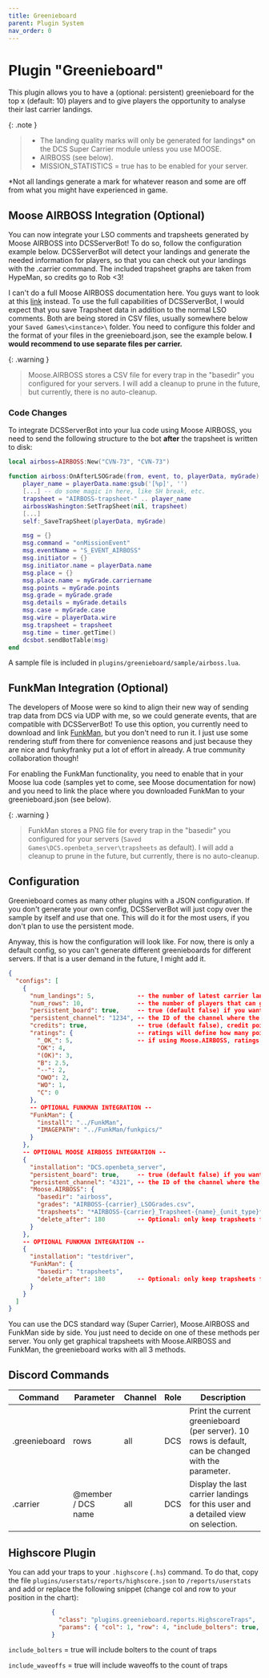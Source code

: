```yaml
---
title: Greenieboard
parent: Plugin System
nav_order: 0
---
```


# Plugin "Greenieboard"

This plugin allows you to have a (optional: persistent) greenieboard for the top x (default: 10) players and to give 
players the opportunity to analyse their last carrier landings.

{: .note }
> - The landing quality marks will only be generated for landings\* on the DCS Super Carrier module unless you use MOOSE.
> - AIRBOSS (see below).
> - MISSION_STATISTICS = true has to be enabled for your server.

*Not all landings generate a mark for whatever reason and some are off from what you might have experienced in game.

## Moose AIRBOSS Integration (Optional)

You can now integrate your LSO comments and trapsheets generated by Moose AIRBOSS into DCSServerBot!
To do so, follow the configuration example below. DCSServerBot will detect your landings and generate the needed 
information for players, so that you can check out your landings with the .carrier command.
The included trapsheet graphs are taken from HypeMan, so credits go to Rob <3!

I can't do a full Moose AIRBOSS documentation here. You guys want to look at this [link] instead. To use the
full capabilities of DCSServerBot, I would expect that you save Trapsheet data in addition to the normal LSO comments.
Both are being stored in CSV files, usually somewhere below your `Saved Games\<instance>\` folder. You need to configure
this folder and the format of your files in the greenieboard.json, see the example below.
**I would recommend to use separate files per carrier.**

{: .warning }
> Moose.AIRBOSS stores a CSV file for every trap in the "basedir" you configured for your servers.
> I will add a cleanup to prune in the future, but currently, there is no auto-cleanup.

### Code Changes

To integrate DCSServerBot into your lua code using Moose AIRBOSS, you need to send the following structure to the bot
**after** the trapsheet is written to disk:

```lua
local airboss=AIRBOSS:New("CVN-73", "CVN-73")

function airboss:OnAfterLSOGrade(from, event, to, playerData, myGrade)
    player_name = playerData.name:gsub('[%p]', '')
    [...] -- do some magic in here, like SH break, etc.
    trapsheet = "AIRBOSS-trapsheet-" .. player_name
    airbossWashington:SetTrapSheet(nil, trapsheet)
    [...]
    self:_SaveTrapSheet(playerData, myGrade)

    msg = {}
    msg.command = "onMissionEvent"
    msg.eventName = "S_EVENT_AIRBOSS"
    msg.initiator = {}
    msg.initiator.name = playerData.name
    msg.place = {}
    msg.place.name = myGrade.carriername
    msg.points = myGrade.points
    msg.grade = myGrade.grade
    msg.details = myGrade.details
    msg.case = myGrade.case
    msg.wire = playerData.wire
    msg.trapsheet = trapsheet
    msg.time = timer.getTime()
    dcsbot.sendBotTable(msg)
end 
```

A sample file is included in `plugins/greenieboard/sample/airboss.lua`.

## FunkMan Integration (Optional)

The developers of Moose were so kind to align their new way of sending trap data from DCS via UDP with me, so we could
generate events, that are compatible with DCSServerBot! To use this option, you currently need to download and link 
[FunkMan], but you don't need to run it. I just use some rendering stuff from there for convenience reasons and just
because they are nice and funkyfranky put a lot of effort in already. A true community collaboration though!

For enabling the FunkMan functionality, you need to enable that in your Moose lua code (samples yet to come, see Moose
documentation for now) and you need to link the place where you downloaded FunkMan to your greenieboard.json (see below).

{: .warning }
> FunkMan stores a PNG file for every trap in the "basedir" you configured for your servers
> (`Saved Games\DCS.openbeta_server\trapsheets` as default). I will add a cleanup to prune in the future, but currently,
> there is no auto-cleanup.

## Configuration

Greenieboard comes as many other plugins with a JSON configuration. If you don't generate your own config, DCSServerBot
will just copy over the sample by itself and use that one. This will do it for the most users, if you don't plan to
use the persistent mode.

Anyway, this is how the configuration will look like. For now, there is only a default config, so you can't generate
different greenieboards for different servers. If that is a user demand in the future, I might add it.

```json
{
  "configs": [
    {
      "num_landings": 5,            -- the number of latest carrier landings you get, if you use the .carrier command
      "num_rows": 10,               -- the number of players that can get on the greenieboard (there might be discord limits)
      "persistent_board": true,     -- true (default false) if you want a persistent board displayed somewhere in your discord
      "persistent_channel": "1234", -- the ID of the channel where the greenieboard should be displayed
      "credits": true,              -- true (default false), credit points will be generated for every landing
      "ratings": {                  -- ratings will define how many points you get for which LSO rating (see SC documentation for details)
        "_OK_": 5,                  -- if using Moose.AIRBOSS, ratings will be taken from there!
        "OK": 4,
        "(OK)": 3,
        "B": 2.5,
        "--": 2,
        "OWO": 2,
        "WO": 1,
        "C": 0
      },
      -- OPTIONAL FUNKMAN INTEGRATION --
      "FunkMan": {
        "install": "../FunkMan",
        "IMAGEPATH": "../FunkMan/funkpics/"
      }
    },
    -- OPTIONAL MOOSE AIRBOSS INTEGRATION --
    {
      "installation": "DCS.openbeta_server",
      "persistent_board": true,     -- true (default false) if you want a persistent board displayed somewhere in your discord
      "persistent_channel": "4321", -- the ID of the channel where the greenieboard should be displayed
      "Moose.AIRBOSS": {
        "basedir": "airboss",
        "grades": "AIRBOSS-{carrier}_LSOGrades.csv",
        "trapsheets": "*AIRBOSS-{carrier}_Trapsheet-{name}_{unit_type}*.csv",
        "delete_after": 180         -- Optional: only keep trapsheets for 180 days
      }
    },
    -- OPTIONAL FUNKMAN INTEGRATION --
    {
      "installation": "testdriver",
      "FunkMan": {
        "basedir": "trapsheets",
        "delete_after": 180         -- Optional: only keep trapsheets for 180 days
      }
    }
  ]
}
```

You can use the DCS standard way (Super Carrier), Moose.AIRBOSS and FunkMan side by side. You just need to decide on one
of these methods per server. You only get graphical trapsheets with Moose.AIRBOSS and FunkMan, the greenieboard works 
with all 3 methods.

## Discord Commands

| Command         | Parameter          | Channel       | Role      | Description                                                                                         |
|-----------------|--------------------|---------------|-----------|-----------------------------------------------------------------------------------------------------|
| .greenieboard   | rows               | all           | DCS       | Print the current greenieboard (per server). 10 rows is default, can be changed with the parameter. |
| .carrier        | @member / DCS name | all           | DCS       | Display the last carrier landings for this user and a detailed view on selection.                   |

## Highscore Plugin

You can add your traps to your `.highscore` (`.hs`) command. To do that, copy the file `plugins/userstats/reports/highscore.json`
to `/reports/userstats` and add or replace the following snippet (change col and row to your position in the chart):

```json
            {
              "class": "plugins.greenieboard.reports.HighscoreTraps",
              "params": { "col": 1, "row": 4, "include_bolters": true, "include_waveoffs": true }
            }
```

`include_bolters` = true will include bolters to the count of traps

`include_waveoffs` = true will include waveoffs to the count of traps

[link]: https://flightcontrol-master.github.io/MOOSE_DOCS_DEVELOP/Documentation/Ops.Airboss.html
[FunkMan]: https://github.com/funkyfranky/FunkMan
